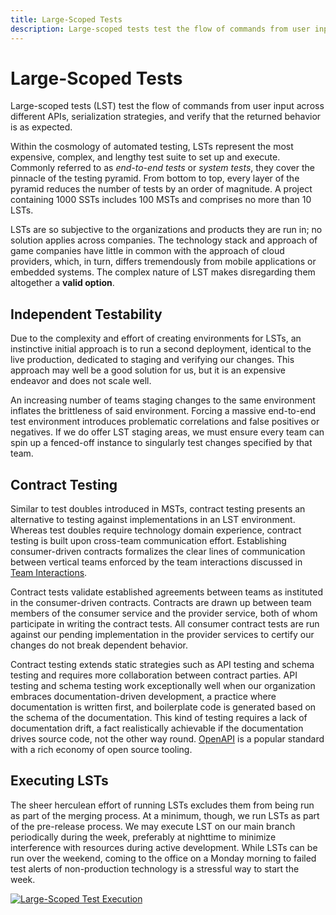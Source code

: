 ```yaml
---
title: Large-Scoped Tests
description: Large-scoped tests test the flow of commands from user input across different APIs, serialization strategies, and verify that the returned behavior is as expected.
---
```


# Large-Scoped Tests

Large-scoped tests (LST) test the flow of commands from user input across different APIs, serialization strategies, and verify that the returned behavior is as expected.

Within the cosmology of automated testing, LSTs represent the most expensive, complex, and lengthy test suite to set up and execute. Commonly referred to as *end-to-end tests* or *system tests*, they cover the pinnacle of the testing pyramid. From bottom to top, every layer of the pyramid reduces the number of tests by an order of magnitude. A project containing 1000 SSTs includes 100 MSTs and comprises no more than 10 LSTs.

LSTs are so subjective to the organizations and products they are run in; no solution applies across companies. The technology stack and approach of game companies have little in common with the approach of cloud providers, which, in turn, differs tremendously from mobile applications or embedded systems. The complex nature of LST makes disregarding them altogether a **valid option**.

## Independent Testability

Due to the complexity and effort of creating environments for LSTs, an instinctive initial approach is to run a second deployment, identical to the live production, dedicated to staging and verifying our changes. This approach may well be a good solution for us, but it is an expensive endeavor and does not scale well.

An increasing number of teams staging changes to the same environment inflates the brittleness of said environment. Forcing a massive end-to-end test environment introduces problematic correlations and false positives or negatives. If we do offer LST staging areas, we must ensure every team can spin up a fenced-off instance to singularly test changes specified by that team.

## Contract Testing

Similar to test doubles introduced in MSTs, contract testing presents an alternative to testing against implementations in an LST environment. Whereas test doubles require technology domain experience, contract testing is built upon cross-team communication effort. Establishing consumer-driven contracts formalizes the clear lines of communication between vertical teams enforced by the team interactions discussed in [Team Interactions](../../anatomy-of-a-software-company/team-interactions.md).

Contract tests validate established agreements between teams as instituted in the consumer-driven contracts. Contracts are drawn up between team members of the consumer service and the provider service, both of whom participate in writing the contract tests. All consumer contract tests are run against our pending implementation in the provider services to certify our changes do not break dependent behavior.

Contract testing extends static strategies such as API testing and schema testing and requires more collaboration between contract parties. API testing and schema testing work exceptionally well when our organization embraces documentation-driven development, a practice where documentation is written first, and boilerplate code is generated based on the schema of the documentation. This kind of testing requires a lack of documentation drift, a fact realistically achievable if the documentation drives source code, not the other way round. [OpenAPI](https://www.openapis.org/) is a popular standard with a rich economy of open source tooling.

## Executing LSTs

The sheer herculean effort of running LSTs excludes them from being run as part of the merging process. At a minimum, though, we run LSTs as part of the pre-release process. We may execute LST on our main branch periodically during the week, preferably at nighttime to minimize interference with resources during active development. While LSTs can be run over the weekend, coming to the office on a Monday morning to failed test alerts of non-production technology is a stressful way to start the week.

[![Large-Scoped Test Execution](../../../assets/images/book/anatomy-of-a-code-change/testing/lst-execution.webp)](../../../assets/images/book/anatomy-of-a-code-change/testing/lst-execution.png)
